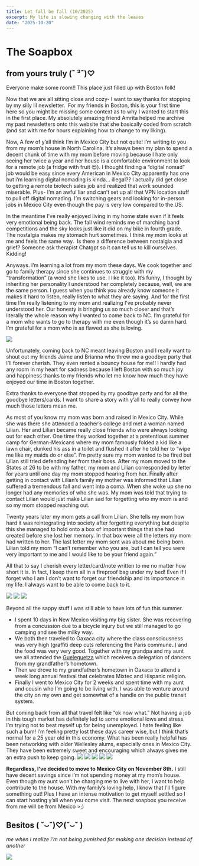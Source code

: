 ```yaml
---
title: Let fall be fall (10/2025)
excerpt: My life is slowing changing with the leaves
date: "2025-10-20"
---
```

# The Soapbox
## from yours truly (¯ ³¯)♡

Everyone make some room!! This place just filled up with Boston folk! 

Now that we are all sitting close and cozy- I want to say thanks for stopping by my silly lil newsletter.  For my friends in Boston, this is your first time here so you might be missing some context as to why I wanted to start this in the first place. My absolutely amazing friend Amrita helped me archive my past newsletters onto this website that she basically coded from scratch (and sat with me for hours explaining how to change to my liking). 

Now, A few of y’all think I’m in Mexico City but not quite! I’m writing to you from my mom’s house in North Carolina. It’s always been my plan to spend a decent chunk of time with my mom before moving because I hate only seeing her twice a year and her house is a comfortable environment to look for a remote job (a fridge with fruit 😍). I thought finding a “digital nomad” job would be easy since every American in Mexico City apparently has one but i’m learning digital nomading is kinda… illegal?? I actually did get close to getting a remote biotech sales job and realized that work sounded miserable. Plus- I’m an awful liar and can’t set up all that VPN location stuff to pull off digital nomading. I’m switching gears and looking for in-person jobs in Mexico City even though the pay is very low compared to the US. 

In the meantime I’ve really enjoyed living in my home state even if it feels very emotional being back. The fall wind reminds me of marching band competitions and the sky looks just like it did on my bike in fourth grade. The nostalgia makes my stomach hurt sometimes. I think my mom looks at me and feels the same way.  Is there a difference between nostalgia and grief? Someone ask therapist Chatgpt so it can tell us to kill ourselves. Kidding!

Anyways. I’m learning a lot from my mom these days. We cook together and go to family therapy since she continues to struggle with my “transformation” (a word she likes to use. I like it too). It’s funny, I thought by inheriting her personality I understood her completely because, well, we are the same person. I guess when you think you already know someone it makes it hard to listen, really listen to what they are saying. And for the first time I’m really listening to my mom and realizing I’ve probably never understood her. Our honesty is bringing us so much closer and that’s literally the whole reason why I wanted to come back to NC. I’m grateful for a mom who wants to go to therapy with me even though it’s so damn hard. I’m grateful for a mom who is as flawed as she is loving.

![](/images/momandtau.jpg)

Unfortunately, coming back to NC meant leaving Boston and I really want to shout out my friends Jaime and Brianna who threw me a goodbye party that I’ll forever cherish. They even rented a bouncy house for me!! I hardly had any room in my heart for sadness because I left Boston with so much joy and happiness thanks to my friends who let me know how much they have enjoyed our time in Boston together. 

Extra thanks to everyone that stopped by my goodbye party and for all the goodbye letters/cards. I want to share a story with y’all to really convey how much those letters mean me.

As most of you know my mom was born and raised in Mexico City. While she was there she attended a teacher’s college and met a woman named Lilian. Her and Lilian became really close friends who were always looking out for each other. One time they worked together at a pretentious summer camp for German-Mexicans where my mom famously folded a kid like a lawn chair, dunked his ass in a toilet and flushed it after he told her to “wipe me like my maids do or else”. I’m pretty sure my mom wanted to be fired but Lilian still tried defending her from their boss. After my mom moved to the States at 26 to be with my father, my mom and Lilian corresponded by letter for years until one day my mom stopped hearing from her. Finally after getting in contact with Lilian’s family my mother was informed that Lilian suffered a tremendous fall and went into a coma. When she woke up she no longer had any memories of who she was. My mom was told that trying to contact Lilian would just make Lilian sad for forgetting who my mom is and so my mom stopped reaching out. 

Twenty years later my mom gets a call from Lilian. She tells my mom how hard it was reintegrating into society after forgetting everything but despite this she managed to hold onto a box of important things that she had created before she lost her memory. In that box were all the letters my mom had written to her. The last letter my mom sent was about me being born. Lilian told my mom “I can’t remember who you are, but I can tell you were very important to me and I would like to be your friend again.” 

All that to say I cherish every letter/card/note written to me no matter how short it is. In fact, I keep them all in a fireproof bag under my bed! Even if I forget who I am I don’t want to forget our friendship and its importance in my life. I always want to be able to come back to it.

![](/images/bouncyhouse.jpeg)
![](/images/thumbsup.jpeg)
![](/images/taurobingo.jpeg)

Beyond all the sappy stuff I was still able to have lots of fun this summer. 

 - I spent 10 days in New Mexico visiting my big sister. She was recovering from a concussion due to a bicycle injury but we still managed to go camping and see the milky way. 
- We both then traveled to Oaxaca city where the class consciousness was very high (graffiti deep cuts referencing the Paris commune..) and the food was very very good. Together with my grandpa and my aunt we all attended the [Gueleguetza](https://en.wikipedia.org/wiki/Guelaguetza) which receives a delegation of dancers from my grandfather’s hometown. 
- Then we drove to my grandfather’s hometown in Oaxaca to attend a week long annual festival that celebrates Mixtec and Hispanic religion. 
- Finally I went to Mexico City for 2 weeks and spent time with my aunt and cousin who I’m going to be living with. I was able to venture around the city on my own and get somewhat of a handle on the public transit system. 

But coming back from all that travel felt like “ok now what.” Not having a job in this tough market has definitely led to some emotional lows and stress. I’m trying not to beat myself up for being unemployed. I hate feeling like such a bum! I’m feeling pretty lost these days career wise, but I think that’s normal for a 25 year old in this economy. What has been really helpful has been networking with older Wellesley alums, especially ones in Mexico City. They have been extremely sweet and encouraging which always gives me an extra push to keep going. 
![](/images/diabloparade.jpg)
![](/images/virgindemuerte.jpg)
![](/images/feathers.jpg)
![](/images/diablobanda.jpg)
![](/images/titodiablo.JPG)

**Regardless, I’ve decided to move to Mexico City on November 8th.** I still have decent savings since i’m not spending money at my mom’s house. Even though my aunt won’t be charging me to live with her, I want to help contribute to the house. With my family’s loving help, I know that I’ll figure something out! Plus I have an intense motivation to get myself settled so I can start hosting y’all when you come visit. The next soapbox you receive from me will be from Mexico >;)

## Besitos ( ˘⌣˘)♡(˘⌣˘ )

_me when I realize i’m not being punished for making one decision instead of another_

![](/images/sunrisehike.jpeg)